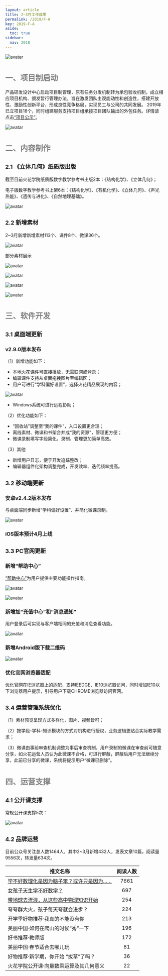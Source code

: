 ```yaml
---
layout: article
title: 2~3月工作成果
permalink: /2019/F-A
key: 2019-F-A
aside:
  toc: true
sidebar:
  nav: 2018
---
```


<bro/><bro/>

![avatar](images/20190399.png)

# <font size="5" color="gray">一、项目制启动</font>

产品研发设计中心启动项目制管理，原有任务分发机制转为承包验收机制，成立相应项目机构、颁发暂行管理办法，旨在激发团队主观能动性和创造性，搭建开放性、激励性创新平台，形成良性竞争格局，实现员工与公司的共同发展。
2019年已立项目18个，同时组建服务支持项目组承接项目团队输出的外包任务。详情请点击[“项目公示”](https://xiyue-team.github.io/doc_monthlyreport/project/2019)。

![avatar](images/20190398.png)

# <font size="5" color="gray">二、内容制作</font>

## <font size="4" >2.1 《立体几何》纸质版出版</font>

截至目前火花学院纸质版数字教学参考书出版2本：《结构化学》、《立体几何》；

电子版数字教学参考书上架6本：《结构化学》、《有机化学》、《立体几何》、《声光热能》、《遗传与进化》、《自然地理基础》。

![avatar](images/20190301.png)

## <font size="4" >2.2 新增素材</font>

2~3月新增新增素材113个、课件8个、微课36个。

![avatar](images/20190309.png)

部分素材展示

![avatar](images/20190311.png)

![avatar](images/20190312.png)

![avatar](images/20190313.png)

![avatar](images/20190314.png)

# <font size="5" color="gray">三、软件开发</font>

## <font size="4" >3.1 桌面端更新</font>

### <font size="3" >v2.9.0版本发布</font>

（1）新增功能如下：

- 本地火花课件可直接播放，无需联网或登录；  
- 编辑课件支持从桌面拖拽图片至编辑区；
- 用户可进行“学科偏好设置”，选择火花精品展现的内容；

![avatar](images/20190316.png)

- Windows系统可进行远程协助；

（2）优化功能如下：
- “回收站”调整至“我的课件”，入口设置更合理；
- 离线素材、微课和书架合并成“我的资源”，管理更方便；
- 微课录制填写字段简化，录制、管理更加简单高效。

（3）其他
- 新增用户日志，便于开发追踪整改；
- 编辑器组件化架构调整完成，开发效率、迭代频率提高。

## <font size="4" >3.2 移动端更新</font>

### <font size="3" >安卓v2.4.2版本发布</font>
  
与桌面端同步新增“学科偏好设置”、并简化微课录制。

![avatar](images/20190315.png)

### <font size="3" >iOS版本预计4月上线</font>

## <font size="4" >3.3 PC官网更新</font>

### <font size="3" >新增“帮助中心”</font>

[“帮助中心”](https://prod.huohuaschool.com/help/index.html)为用户提供主要功能操作指南。

![avatar](images/20190320.png)

![avatar](images/20190321.png)

### <font size="3" >新增加“充值中心”和“消息通知”</font>

用户登录后可实现与客户端相同的充值和消息查看功能。

![avatar](images/20190324.png)

### <font size="3" >新增Android版下载二维码</font>

![avatar](images/20190325.png)

### <font size="3" >优化官网浏览器适配</font>

优化官网在IE浏览器上的适配，支持IEEDGE、IE10浏览器访问，同时增加IE10以下浏览器用户提示，引导用户下载CHROME浏览器访问官网。

## <font size="4" >3.4 运营管理系统优化</font>

（1）素材预览呈现方式多样化，图片、视频皆可；

（2）按学段-学科-知识模块的方式对机构进行授权，业务逻辑更贴合实际教学需求；

（3）微课由事前审查机制调整为事后审查机制，用户录制的微课在审查前可随意分享，如火花运营人员认为此微课不合格，可进行屏蔽，屏蔽后用户无法继续分享，此前已分享的微课，系统将提示用户“微课已删除”。

# <font size="5" color="gray">四、运营支撑</font>

## <font size="4" >4.1 公开课支撑</font>

常规公开课支撑5次：

![avatar](images/20190331.png)

## <font size="4" >4.2 品牌运营</font>

目前公众号关注总人数1464人，其中2~3月新增432人，发表文章10篇，阅读量9556次，转发量634次。

| 推文名称 |  阅读人数  | 
|-------------|:------:|
[学不好数理化是因为脑子笨？或许只是因为……](https://mp.weixin.qq.com/s/WL6vqBW2r5MzBz2uWZyqVA)|	7661|
|[女孩子天生学不好数学？](https://mp.weixin.qq.com/s/FYKOmpTI0_S3KHt7N0vdlw)|	697|
|[带地球去流浪，从这些高中物理知识开始](https://mp.weixin.qq.com/s/z3F4Pc7qpVt0EhGf5BO4kA)|	254|
|夸夸群大火，孩子每天夸就会进步？|	224|
|开学季好物推荐·我真的不能没有你|	213|
|美丽中国·如何在爬山的时候“秀”一下|	196|
|好书推荐·教师版	|172|
|美丽中国·春节适合去哪儿玩|	81|
|好物推荐·新学期，你开始 “拔草”了吗？|	36|
|火花学院公开课·向量数乘运算及其几何意义|	22|


